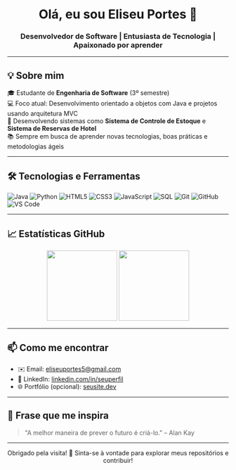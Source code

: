 <!-- Banner ou gif pode ser adicionado aqui -->
<h1 align="center">Olá, eu sou Eliseu Portes 👋</h1>
<h3 align="center">Desenvolvedor de Software | Entusiasta de Tecnologia | Apaixonado por aprender</h3>

---

## 💡 Sobre mim

🎓 Estudante de **Engenharia de Software** (3º semestre)  
💻 Foco atual: Desenvolvimento orientado a objetos com Java e projetos usando arquitetura MVC  
🚀 Desenvolvendo sistemas como **Sistema de Controle de Estoque** e **Sistema de Reservas de Hotel**  
📚 Sempre em busca de aprender novas tecnologias, boas práticas e metodologias ágeis

---

## 🛠️ Tecnologias e Ferramentas

![Java](https://img.shields.io/badge/Java-ED8B00?style=for-the-badge&logo=java&logoColor=white)
![Python](https://img.shields.io/badge/Python-3776AB?style=for-the-badge&logo=python&logoColor=white)
![HTML5](https://img.shields.io/badge/HTML5-E34F26?style=for-the-badge&logo=html5&logoColor=white)
![CSS3](https://img.shields.io/badge/CSS3-1572B6?style=for-the-badge&logo=css3&logoColor=white)
![JavaScript](https://img.shields.io/badge/JavaScript-F7DF1E?style=for-the-badge&logo=javascript&logoColor=black)
![SQL](https://img.shields.io/badge/SQL-003B57?style=for-the-badge&logo=postgresql&logoColor=white)
![Git](https://img.shields.io/badge/Git-F05032?style=for-the-badge&logo=git&logoColor=white)
![GitHub](https://img.shields.io/badge/GitHub-181717?style=for-the-badge&logo=github&logoColor=white)
![VS Code](https://img.shields.io/badge/VSCode-007ACC?style=for-the-badge&logo=visual-studio-code&logoColor=white)

---

## 📈 Estatísticas GitHub

<div align="center">
  <img height="160em" src="https://github-readme-stats.vercel.app/api?username=EliseuRockTime&show_icons=true&theme=github_dark&include_all_commits=true&count_private=true"/>
  <img height="160em" src="https://github-readme-stats.vercel.app/api/top-langs/?username=EliseuRockTime&layout=compact&langs_count=7&theme=github_dark"/>
</div>

---

## 📫 Como me encontrar

- ✉️ Email: [eliseuportes5@gmail.com](mailto:eliseuportes5@gmail.com)
- 💼 LinkedIn: [linkedin.com/in/seuperfil](https://linkedin.com/in/seuperfil)
- 🌐 Portfólio (opcional): [seusite.dev](https://seusite.dev)

---

## 💬 Frase que me inspira

> "A melhor maneira de prever o futuro é criá-lo." – Alan Kay

---

<div align="center">
  Obrigado pela visita! 🌟  
  Sinta-se à vontade para explorar meus repositórios e contribuir!
</div>
